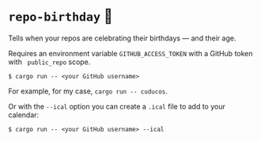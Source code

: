 # `repo-birthday` 🎂

Tells when your repos are celebrating their birthdays — and their age.

Requires an environment variable `GITHUB_ACCESS_TOKEN` with a GitHub token with ` public_repo` scope.

```console
$ cargo run -- <your GitHub username>
```

For example, for my case, `cargo run -- cuducos`.

Or with the `--ical`  option you can create a `.ical` file to add to your calendar:

```console
$ cargo run -- <your GitHub username> --ical
```
